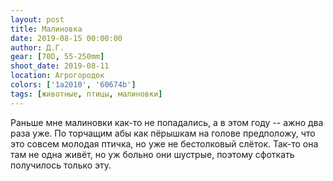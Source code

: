 ```yaml
---
layout: post
title: Малиновка
date: 2019-08-15 00:00:00
author: Д.Г.
gear: [70D, 55-250mm]
shoot_date: 2019-08-11
location: Агрогородок
colors: ['1a2010', '60674b']
tags: [животные, птицы, малиновки]
---
```

Раньше мне малиновки как-то не попадались, а в этом году -- ажно два раза уже. По торчащим абы как пёрышкам на голове предположу, что это совсем молодая птичка, но уже не бестолковый слёток. Так-то она там не одна живёт, но уж больно они шустрые, поэтому сфоткать получилось только эту.
